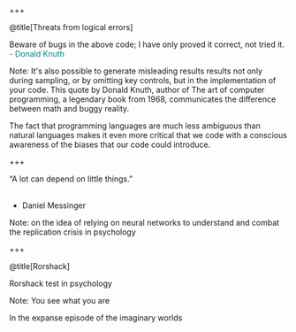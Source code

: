 +++

@title[Threats from logical errors]

Beware of bugs in the above code; I have only proved it correct, not tried it.
<br> <font color="#008080"> -  Donald Knuth </font>

Note:
It's also possible to generate misleading results results not only during sampling, or by omitting key controls, but in the implementation of your code. This quote by Donald Knuth, author of The art of computer programming, a legendary book from 1968, communicates the difference between math and buggy reality. 

The fact that programming languages are much less ambiguous than natural languages makes it even more critical that we code with a conscious awareness of the biases that our code could introduce. 

+++

“A lot can depend on little things.” 
<br>
<br>
 - Daniel Messinger 

Note:
on the idea of relying on neural networks to understand and combat the replication crisis in psychology

+++

@title[Rorshack]

Rorshack test in psychology

Note:
You see what you are

In the expanse episode of the imaginary worlds